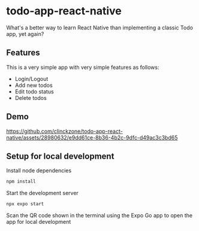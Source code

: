 # todo-app-react-native

What's a better way to learn React Native than implementing a classic Todo app, yet again?

## Features

This is a very simple app with very simple features as follows:

- Login/Logout
- Add new todos
- Edit todo status
- Delete todos

## Demo

https://github.com/clinckzone/todo-app-react-native/assets/28980632/e9dd61ce-8b36-4b2c-9dfc-d49ac3c3bd65

## Setup for local development

Install node dependencies

```js
npm install
```

Start the development server

```js
npx expo start
```

Scan the QR code shown in the terminal using the Expo Go app to open the app for local development
